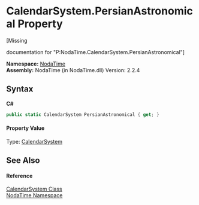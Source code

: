 # CalendarSystem.PersianAstronomical Property 
 

\[Missing <summary> documentation for "P:NodaTime.CalendarSystem.PersianAstronomical"\]

**Namespace:**&nbsp;<a href="N_NodaTime">NodaTime</a><br />**Assembly:**&nbsp;NodaTime (in NodaTime.dll) Version: 2.2.4

## Syntax

**C#**<br />
``` C#
public static CalendarSystem PersianAstronomical { get; }
```


#### Property Value
Type: <a href="T_NodaTime_CalendarSystem">CalendarSystem</a>

## See Also


#### Reference
<a href="T_NodaTime_CalendarSystem">CalendarSystem Class</a><br /><a href="N_NodaTime">NodaTime Namespace</a><br />
